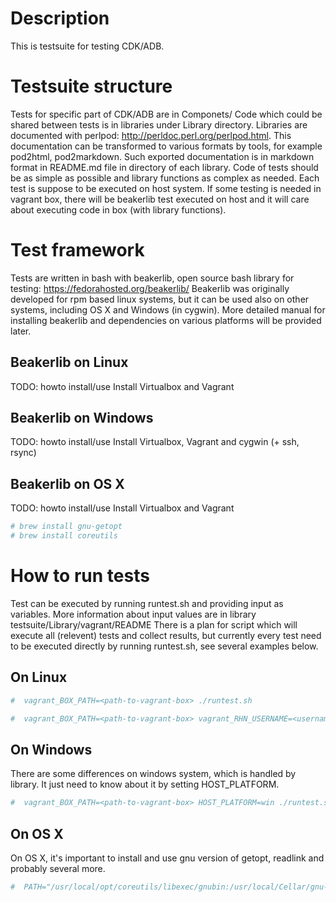Description
===========
This is testsuite for testing CDK/ADB.


Testsuite structure
===================
Tests for specific part of CDK/ADB are in Componets/<component>
Code which could be shared between tests is in libraries under Library directory.
Libraries are documented with perlpod: http://perldoc.perl.org/perlpod.html.
This documentation can be transformed to various formats by tools,
for example pod2html, pod2markdown. Such exported documentation is in markdown format
in README.md file in directory of each library.
Code of tests should be as simple as possible and library functions as complex as needed.
Each test is suppose to be executed on host system. If some testing is needed in vagrant box,
there will be beakerlib test executed on host and it will care about executing code in box
(with library functions).


Test framework
==============
Tests are written in bash with beakerlib, open source bash library for testing:
https://fedorahosted.org/beakerlib/
Beakerlib was originally developed for rpm based linux systems,
but it can be used also on other systems, including OS X and Windows (in cygwin).
More detailed manual for installing beakerlib and dependencies
on various platforms will be provided later.

Beakerlib on Linux
------------------
TODO: howto install/use
Install Virtualbox and Vagrant

Beakerlib on Windows
--------------------
TODO: howto install/use
Install Virtualbox, Vagrant and cygwin (+ ssh, rsync)

Beakerlib on OS X
-----------------
TODO: howto install/use
Install Virtualbox and Vagrant
```bash
# brew install gnu-getopt
# brew install coreutils
```

How to run tests
================
Test can be executed by running runtest.sh and providing input as variables. More information about input values are in library testsuite/Library/vagrant/README
There is a plan for script which will execute all (relevent) tests and collect results, but currently
every test need to be executed directly by running runtest.sh, see several examples below.

On Linux
--------
```bash
#  vagrant_BOX_PATH=<path-to-vagrant-box> ./runtest.sh
```
```bash
#  vagrant_BOX_PATH=<path-to-vagrant-box> vagrant_RHN_USERNAME=<username> vagrant_RHN_PASSWORD=<password> ./runtest.sh
```

On Windows
----------
There are some differences on windows system, which is handled by library. It just need to know about it by setting HOST_PLATFORM.
```bash
#  vagrant_BOX_PATH=<path-to-vagrant-box> HOST_PLATFORM=win ./runtest.sh
```

On OS X
-------
On OS X, it's important to install and use gnu version of getopt, readlink and probably several more.
```bash
#  PATH="/usr/local/opt/coreutils/libexec/gnubin:/usr/local/Cellar/gnu-getopt/1.1.6/bin/:$PATH" vagrant_BOX_PATH=<path-to-vagrant-box> ./runtest.sh
```

